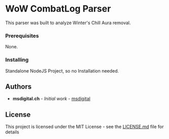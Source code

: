 # WoW CombatLog Parser

This parser was built to analyze Winter's Chill Aura removal.

### Prerequisites

None.

### Installing

Standalone NodeJS Project, so no Installation needed.

## Authors

* **msdigital.ch** - *Initial work* - [msdigital](https://gitlab.com/msuti)

## License

This project is licensed under the MIT License - see the [LICENSE.md](LICENSE.md) file for details